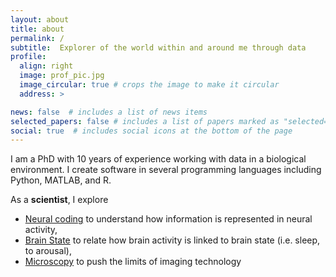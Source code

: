 ```yaml
---
layout: about
title: about
permalink: /
subtitle:  Explorer of the world within and around me through data
profile:
  align: right
  image: prof_pic.jpg
  image_circular: true # crops the image to make it circular
  address: >

news: false  # includes a list of news items
selected_papers: false # includes a list of papers marked as "selected={true}"
social: true  # includes social icons at the bottom of the page
---
```


I am a PhD with 10 years of experience working with data in a biological environment. I create software in several programming languages including Python, MATLAB, and R.  

As a **scientist**, I explore 
- <a href='https://www.pnas.org/doi/abs/10.1073/pnas.1620939114'>Neural coding</a> to understand how information is represented in neural activity, 
-  <a href='https://www.frontiersin.org/articles/10.3389/fnsys.2020.00023/full'>Brain State</a> to relate how brain activity is linked to brain state (i.e. sleep, to arousal), 
- <a href='https://opg.optica.org/optica/fulltext.cfm?uri=optica-8-12-1613&id=466023'>Microscopy</a> to push the limits of imaging technology
